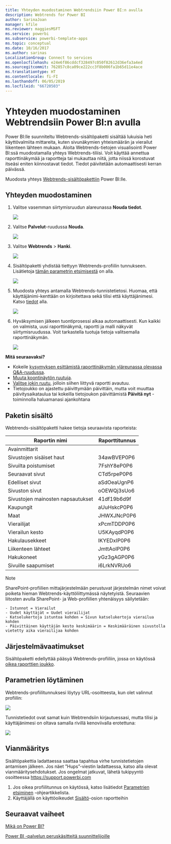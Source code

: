 ```yaml
---
title: Yhteyden muodostaminen Webtrendsiin Power BI:n avulla
description: Webtrends for Power BI
author: SarinaJoan
manager: kfile
ms.reviewer: maggiesMSFT
ms.service: powerbi
ms.subservice: powerbi-template-apps
ms.topic: conceptual
ms.date: 10/16/2017
ms.author: sarinas
LocalizationGroup: Connect to services
ms.openlocfilehash: e24e6f86cddcf328497c050f82612d36efa3a4ed
ms.sourcegitcommit: 762857c8ca09ce222cc3f8b006fa1b65d11e4ace
ms.translationtype: HT
ms.contentlocale: fi-FI
ms.lasthandoff: 06/05/2019
ms.locfileid: "66720503"
---
```

# <a name="connect-to-webtrends-with-power-bi"></a>Yhteyden muodostaminen Webtrendsiin Power BI:n avulla
Power BI:lle suunniteltu Webtrends-sisältöpaketti sisältää lukuisia heti käyttövalmiita mittareita, kuten sivunäkymien yhteismäärän ja vierailut liikenteen lähteen mukaan. Aloita Webtrends-tietojen visualisointi Power BI:ssä muodostamalla yhteys Webtrends-tiliisi. Voit käyttää annettua raporttinäkymää ja raportteja tai mukauttaa niitä, jotta niissä korostuvat itseäsi eniten kiinnostavat tiedot.  Tiedot päivitetään automaattisesti kerran päivässä.

Muodosta yhteys [Webtrends-sisältöpakettiin](https://app.powerbi.com/getdata/services/webtrends) Power BI:lle.

## <a name="how-to-connect"></a>Yhteyden muodostaminen
1. Valitse vasemman siirtymisruudun alareunassa **Nouda tiedot**.
   
   ![](media/service-connect-to-webtrends/getdata3.png)
2. Valitse **Palvelut**-ruudussa **Nouda**.
   
   ![](media/service-connect-to-webtrends/services.png)
3. Valitse **Webtrends** \> **Hanki**.
   
   ![](media/service-connect-to-webtrends/webtrends.png)
4. Sisältöpaketti yhdistää tiettyyn Webtrends-profiilin tunnukseen. Lisätietoja [tämän parametrin etsimisestä](#FindingParams) on alla.
   
   ![](media/service-connect-to-webtrends/parameters.png)
5. Muodosta yhteys antamalla Webtrends-tunnistetietosi. Huomaa, että käyttäjänimi-kenttään on kirjoitettava sekä tilisi että käyttäjänimesi. Katso [tiedot](#FindingParams) alla.
   
   ![](media/service-connect-to-webtrends/creds.png)
6. Hyväksymisen jälkeen tuontiprosessi alkaa automaattisesti. Kun kaikki on valmista, uusi raporttinäkymä, raportti ja malli näkyvät siirtymisruudussa. Voit tarkastella tuotuja tietoja valitsemalla raporttinäkymän.
   
   ![](media/service-connect-to-webtrends/dashboard.png)

**Mitä seuraavaksi?**

* Kokeile [kysymyksen esittämistä raporttinäkymän yläreunassa olevassa Q&A-ruudussa](consumer/end-user-q-and-a.md).
* [Muuta koontinäytön ruutuja](service-dashboard-edit-tile.md).
* [Valitse jokin ruutu](consumer/end-user-tiles.md), jolloin siihen liittyvä raportti avautuu.
* Tietojoukko on ajastettu päivittymään päivittäin, mutta voit muuttaa päivitysaikataulua tai kokeilla tietojoukon päivittämistä **Päivitä nyt** -toiminnolla haluamanasi ajankohtana

## <a name="whats-included"></a>Paketin sisältö
<a name="Included"></a>

Webtrends-sisältöpaketti hakee tietoja seuraavista raporteista:  

| Raportin nimi | Raporttitunnus |
| --- | --- |
| Avainmittarit | |
| Sivustojen sisäiset haut |34awBVEP0P6 |
| Sivuilta poistumiset |7FshY8eP0P6 |
| Seuraavat sivut |CTd5rpeP0P6 |
| Edelliset sivut |aSdOeaUgnP6 |
| Sivuston sivut |oOEWQj3sUo6 |
| Sivustojen mainosten napsautukset |41df19b6d9f |
| Kaupungit |aUuHskcP0P6 |
| Maat |JHWXJNcP0P6 |
| Vierailijat |xPcmTDDP0P6 |
| Vierailun kesto |U5KAyqdP0P6 |
| Hakulausekkeet |IKYEDxIP0P6 |
| Liikenteen lähteet |JmttAoIP0P6 |
| Hakukoneet |yGz3gAGP0P6 |
| Sivuille saapumiset |i6LrkNVRUo6 |

>[!NOTE]
>SharePoint-profiilien mittajärjestelmään perustuvat järjestelmän nimet voivat poiketa hieman Webtrends-käyttöliittymässä näytetyistä. Seuraavien liitosten avulla SharePoint- ja Web-profiilien yhtenäisyys säilytetään:   

    - Istunnot = Vierailut  
    - Uudet käyttäjät = Uudet vierailijat  
    - Katselukertoja istuntoa kohden = Sivun katselukertoja vierailua kohden  
    - Päivittäinen käyttäjän kesto keskimäärin = Keskimääräinen sivustolla vietetty aika vierailijaa kohden  

## <a name="system-requirements"></a>Järjestelmävaatimukset
Sisältöpaketti edellyttää pääsyä Webtrends-profiiliin, jossa on käytössä [oikea raporttien joukko](#Included).

<a name="FindingParams"></a>

## <a name="finding-parameters"></a>Parametrien löytäminen
Webtrends-profiilitunnuksesi löytyy URL-osoitteesta, kun olet valinnut profiilin:

![](media/service-connect-to-webtrends/webtrendsparameters.png)

Tunnistetiedot ovat samat kuin Webtrendsiin kirjautuessasi, mutta tilisi ja käyttäjänimesi on oltava samalla rivillä kenoviivalla erotettuna:

![](media/service-connect-to-webtrends/webtrendscreds.png)

## <a name="troubleshooting"></a>Vianmääritys
Sisältöpakettia ladattaessa saattaa tapahtua virhe tunnistetietojen antamisen jälkeen. Jos näet ”Hups”-viestin ladattaessa, katso alla olevat vianmääritysehdotukset. Jos ongelmat jatkuvat, lähetä tukipyyntö osoitteessa https://support.powerbi.com

1. Jos oikea profiilitunnus on käytössä, katso lisätiedot [Parametrien etsiminen](#FindingParams) -ohjeartikkelista.
2. Käyttäjällä on käyttöoikeudet [Sisältö](#Included)-osion raportteihin

## <a name="next-steps"></a>Seuraavat vaiheet
[Mikä on Power BI?](power-bi-overview.md)

[Power BI -palvelun peruskäsitteitä suunnittelijoille](service-basic-concepts.md)

